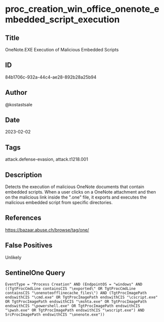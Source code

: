 # proc_creation_win_office_onenote_embedded_script_execution

## Title
OneNote.EXE Execution of Malicious Embedded Scripts

## ID
84b1706c-932a-44c4-ae28-892b28a25b94

## Author
@kostastsale

## Date
2023-02-02

## Tags
attack.defense-evasion, attack.t1218.001

## Description
Detects the execution of malicious OneNote documents that contain embedded scripts.
When a user clicks on a OneNote attachment and then on the malicious link inside the ".one" file, it exports and executes the malicious embedded script from specific directories.


## References
https://bazaar.abuse.ch/browse/tag/one/

## False Positives
Unlikely

## SentinelOne Query
```
EventType = "Process Creation" AND (EndpointOS = "windows" AND ((TgtProcCmdLine containsCIS "\exported\" OR TgtProcCmdLine containsCIS "\onenoteofflinecache_files\") AND (TgtProcImagePath endswithCIS "\cmd.exe" OR TgtProcImagePath endswithCIS "\cscript.exe" OR TgtProcImagePath endswithCIS "\mshta.exe" OR TgtProcImagePath endswithCIS "\powershell.exe" OR TgtProcImagePath endswithCIS "\pwsh.exe" OR TgtProcImagePath endswithCIS "\wscript.exe") AND SrcProcImagePath endswithCIS "\onenote.exe"))

```
